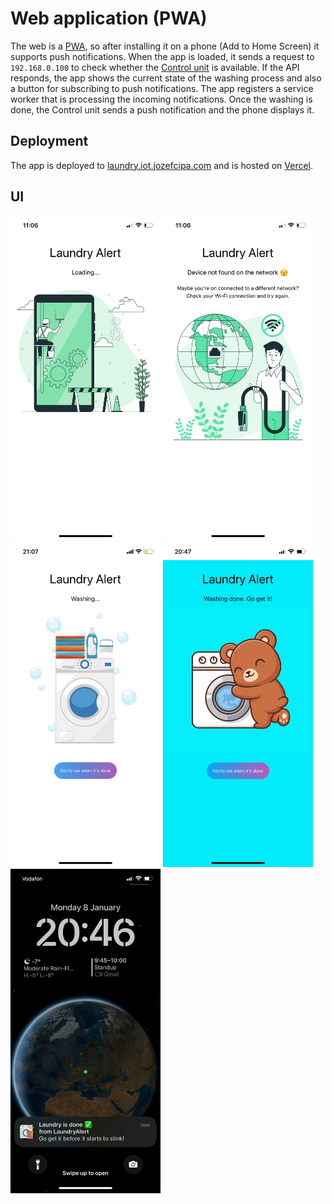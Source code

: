 # Web application (PWA)

The web is a [PWA](https://web.dev/learn/pwa/progressive-web-apps), so after installing it on a phone (Add to Home Screen) it supports push notifications.
When the app is loaded, it sends a request to `192.168.0.100` to check whether the [Control unit](../api/README.md) is available.
If the API responds, the app shows the current state of the washing process and also a button for subscribing to push notifications.
The app registers a service worker that is processing the incoming notifications.
Once the washing is done, the Control unit sends a push notification and the phone displays it.

## Deployment
The app is deployed to [laundry.iot.jozefcipa.com](https://laundry.iot.jozefcipa.com/) and is hosted on [Vercel](https://vercel.com/).

## UI
<img src="../assets/app-loading.png" width="240">
<img src="../assets/app-error.png" width="240">
<img src="../assets/app-washing.png" width="240">
<img src="../assets/app-washing-done.png" width="240">
<img src="../assets/app-notification.png" width="240">